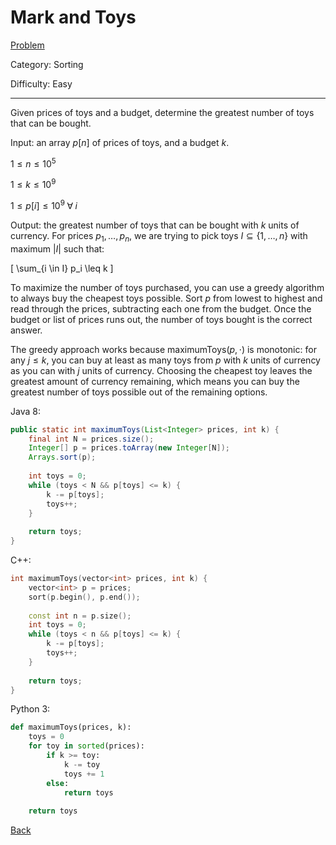 # Mark and Toys

[Problem](https://www.hackerrank.com/challenges/mark-and-toys/problem)

Category: Sorting

Difficulty: Easy

---

Given prices of toys and a budget, determine the greatest number of toys that
can be bought.

Input: an array $p[n]$ of prices of toys, and a budget $k$.

$1 \leq n \leq 10^5$

$1 \leq k \leq 10^9$

$1 \leq p[i] \leq 10^9 \; \forall \; i$

Output: the greatest number of toys that can be bought with $k$ units of
currency. For prices $p_1, \ldots, p_n$, we are trying to pick toys 
$I \subseteq \{1, \ldots, n\}$ with maximum $|I|$ such that:

\[ \sum_{i \in I} p_i \leq k \]

To maximize the number of toys purchased, you can use a greedy algorithm to
always buy the cheapest toys possible. Sort $p$ from lowest to highest and read
through the prices, subtracting each one from the budget. Once the budget or
list of prices runs out, the number of toys bought is the correct answer.

The greedy approach works because maximumToys$(p, \cdot)$ is monotonic: for any
$j \leq k$, you can buy at least as many toys from $p$ with $k$ units of
currency as you can with $j$ units of currency. Choosing the cheapest toy leaves
the greatest amount of currency remaining, which means you can buy the greatest
number of toys possible out of the remaining options. 

Java 8:
```java
public static int maximumToys(List<Integer> prices, int k) {
    final int N = prices.size();
    Integer[] p = prices.toArray(new Integer[N]);
    Arrays.sort(p);
    
    int toys = 0;
    while (toys < N && p[toys] <= k) {
        k -= p[toys];
        toys++;
    }
    
    return toys;
}
```

C++:
```cpp
int maximumToys(vector<int> prices, int k) {
    vector<int> p = prices;
    sort(p.begin(), p.end());
    
    const int n = p.size();
    int toys = 0;
    while (toys < n && p[toys] <= k) {
        k -= p[toys];
        toys++;
    }
    
    return toys;
}
```

Python 3:
```python
def maximumToys(prices, k):
    toys = 0
    for toy in sorted(prices):
        if k >= toy:
            k -= toy
            toys += 1
        else:
            return toys
            
    return toys
```

[Back](../../hackerrank.md)

